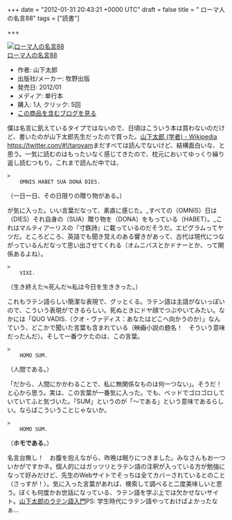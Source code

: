 
+++
date = "2012-01-31 20:43:21 +0000 UTC"
draft = false
title = " ローマ人の名言88"
tags = ["読書"]

+++
<div class="hatena-asin-detail"><a href="http://www.amazon.co.jp/exec/obidos/ASIN/4895001520/bestylesnet-22/"><img src="http://ecx.images-amazon.com/images/I/417-3T9stxL._SL160_.jpg" class="hatena-asin-detail-image" alt="ローマ人の名言88" title="ローマ人の名言88"/></a><div class="hatena-asin-detail-info"><a href="http://www.amazon.co.jp/exec/obidos/ASIN/4895001520/bestylesnet-22/">ローマ人の名言88</a><ul><li><span class="hatena-asin-detail-label">作者:</span> 山下太郎</li><li><span class="hatena-asin-detail-label">出版社/メーカー:</span> 牧野出版</li><li><span class="hatena-asin-detail-label">発売日:</span> 2012/01</li><li><span class="hatena-asin-detail-label">メディア:</span> 単行本</li><li><span class="hatena-asin-detail-label">購入</span>: 1人 <span class="hatena-asin-detail-label">クリック</span>: 5回</li><li><a href="http://d.hatena.ne.jp/asin/4895001520/bestylesnet-22" target="_blank">この商品を含むブログを見る</a></li></ul></div><div class="hatena-asin-detail-foot"></div></div>僕は名言に飢えているタイプではないので、日頃はこういう本は買わないのだけど、書いたのが山下太郎先生だったので買った。<a href="http://ja.wikipedia.org/wiki/%E5%B1%B1%E4%B8%8B%E5%A4%AA%E9%83%8E_(%E5%AD%A6%E8%80%85)">山下太郎 (学者) - Wikipedia</a><br/>
<a href="https://twitter.com/#!/taroyam">https://twitter.com/#!/taroyam</a>まだすべては読んでないけど、結構面白いな、と思う。一気に読むのはもったいなく感じてきたので、枕元においてゆっくり繰り返し読むつもり。これまで読んだ中では、

    >
        OMNIS HABET SUA DONA DIES.
（一日一日、その日限りの贈り物がある。）

    
が気に入った。いい言葉だなって、素直に感じた。_すべての（OMNIS）日は（DIES）それ自身の（SUA）贈り物を（DONA）をもっている（HABET）。_これはマルティアーリスの『寸鉄詩』に載っているのだそうだ。エピグラムってヤツだ。ところどころ、英語でも聞き覚えのある響きがあって、古代は現代につながっているんだなって思い出させてくれる（オムニバスとかドナーとか、って関係あるよね）。

    >
        VIXI.
（生き終えた≒死んだ≒私は今日を生ききった。）

    
これもラテン語らしい簡潔な表現で、グッとくる。ラテン語は主語がないっぽいので、こういう表現ができるらしい。死ぬときにドヤ顔でつぶやいてみたい。なかには「QUO VADIS.（クオ・ヴァディス：あなたはどこへ向かうのか）」なんていう、どこかで聞いた言葉も含まれている（<del>映画</del>小説の題名！　そういう意味だったんだ）。そして一番ウケたのは、この言葉。

    >
        HOMO SUM.
（人間である。）

    
「だから、人間にかかわることで、私に無関係なものは何一つない」。そうだ！　と心から思う。実は、この言葉が一番気に入った。でも、ベッドでゴロゴロしていていてふと気づいた。「SUM」というのが「～である」という意味であるらしい。ならばこういうことじゃないか。

    >
        HOMO SUM.
（**ホモである**。）

    
名言台無し！　お腹を抱えながら、昨晩は眠りにつきました。みなさんもお一ついかがですかネ。個人的にはガッツリとラテン語の注釈が入っている方が勉強になって好みだけど、先生のWebサイトでそっちは全てカバーされているとのこと（さっすが！）。気に入った言葉があれば、検索して調べると二度美味しいと思う。ぼくも何度かお世話になっている、ラテン語を学ぶ上では欠かせないサイト。<a href="http://www.kitashirakawa.jp/taro/">山下太郎のラテン語入門</a>PS: 学生時代にラテン語やっておけばよかったなぁ...


